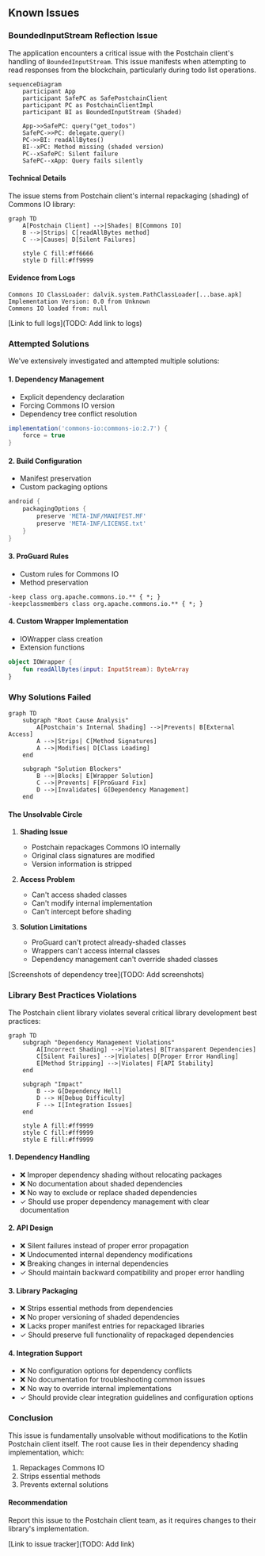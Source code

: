 ## Known Issues

### BoundedInputStream Reflection Issue

The application encounters a critical issue with the Postchain client's handling of `BoundedInputStream`. This issue manifests when attempting to read responses from the blockchain, particularly during todo list operations.

```mermaid
sequenceDiagram
    participant App
    participant SafePC as SafePostchainClient
    participant PC as PostchainClientImpl
    participant BI as BoundedInputStream (Shaded)
    
    App->>SafePC: query("get_todos")
    SafePC->>PC: delegate.query()
    PC->>BI: readAllBytes()
    BI--xPC: Method missing (shaded version)
    PC--xSafePC: Silent failure
    SafePC--xApp: Query fails silently
```

#### Technical Details

The issue stems from Postchain client's internal repackaging (shading) of Commons IO library:

```mermaid
graph TD
    A[Postchain Client] -->|Shades| B[Commons IO]
    B -->|Strips| C[readAllBytes method]
    C -->|Causes| D[Silent Failures]
    
    style C fill:#ff6666
    style D fill:#ff9999
```

#### Evidence from Logs

```
Commons IO ClassLoader: dalvik.system.PathClassLoader[...base.apk]
Implementation Version: 0.0 from Unknown
Commons IO loaded from: null
```

[Link to full logs](TODO: Add link to logs)

### Attempted Solutions

We've extensively investigated and attempted multiple solutions:

#### 1. Dependency Management
- Explicit dependency declaration
- Forcing Commons IO version
- Dependency tree conflict resolution
```gradle
implementation('commons-io:commons-io:2.7') {
    force = true
}
```

#### 2. Build Configuration
- Manifest preservation
- Custom packaging options
```gradle
android {
    packagingOptions {
        preserve 'META-INF/MANIFEST.MF'
        preserve 'META-INF/LICENSE.txt'
    }
}
```

#### 3. ProGuard Rules
- Custom rules for Commons IO
- Method preservation
```proguard
-keep class org.apache.commons.io.** { *; }
-keepclassmembers class org.apache.commons.io.** { *; }
```

#### 4. Custom Wrapper Implementation
- IOWrapper class creation
- Extension functions
```kotlin
object IOWrapper {
    fun readAllBytes(input: InputStream): ByteArray
}
```

### Why Solutions Failed

```mermaid
graph TD
    subgraph "Root Cause Analysis"
        A[Postchain's Internal Shading] -->|Prevents| B[External Access]
        A -->|Strips| C[Method Signatures]
        A -->|Modifies| D[Class Loading]
    end

    subgraph "Solution Blockers"
        B -->|Blocks| E[Wrapper Solution]
        C -->|Prevents| F[ProGuard Fix]
        D -->|Invalidates| G[Dependency Management]
    end
```

#### The Unsolvable Circle

1. **Shading Issue**
   - Postchain repackages Commons IO internally
   - Original class signatures are modified
   - Version information is stripped

2. **Access Problem**
   - Can't access shaded classes
   - Can't modify internal implementation
   - Can't intercept before shading

3. **Solution Limitations**
   - ProGuard can't protect already-shaded classes
   - Wrappers can't access internal classes
   - Dependency management can't override shaded classes

[Screenshots of dependency tree](TODO: Add screenshots)

### Library Best Practices Violations

The Postchain client library violates several critical library development best practices:

```mermaid
graph TD
    subgraph "Dependency Management Violations"
        A[Incorrect Shading] -->|Violates| B[Transparent Dependencies]
        C[Silent Failures] -->|Violates| D[Proper Error Handling]
        E[Method Stripping] -->|Violates| F[API Stability]
    end

    subgraph "Impact"
        B --> G[Dependency Hell]
        D --> H[Debug Difficulty]
        F --> I[Integration Issues]
    end

    style A fill:#ff9999
    style C fill:#ff9999
    style E fill:#ff9999
```

#### 1. Dependency Handling
- ❌ Improper dependency shading without relocating packages
- ❌ No documentation about shaded dependencies
- ❌ No way to exclude or replace shaded dependencies
- ✓ Should use proper dependency management with clear documentation

#### 2. API Design
- ❌ Silent failures instead of proper error propagation
- ❌ Undocumented internal dependency modifications
- ❌ Breaking changes in internal dependencies
- ✓ Should maintain backward compatibility and proper error handling

#### 3. Library Packaging
- ❌ Strips essential methods from dependencies
- ❌ No proper versioning of shaded dependencies
- ❌ Lacks proper manifest entries for repackaged libraries
- ✓ Should preserve full functionality of repackaged dependencies

#### 4. Integration Support
- ❌ No configuration options for dependency conflicts
- ❌ No documentation for troubleshooting common issues
- ❌ No way to override internal implementations
- ✓ Should provide clear integration guidelines and configuration options

### Conclusion

This issue is fundamentally unsolvable without modifications to the Kotlin Postchain client itself. The root cause lies in their dependency shading implementation, which:

1. Repackages Commons IO
2. Strips essential methods
3. Prevents external solutions

#### Recommendation

Report this issue to the Postchain client team, as it requires changes to their library's implementation.

[Link to issue tracker](TODO: Add link)
